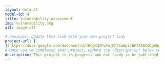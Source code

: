 ```yaml
---
layout: default
modal-id: 4
title: Vulnerability Assessment
img: vulnerability.png
alt: image-alt

# Reminder: Update this link with your own project link
project-url: [
](https://docs.google.com/document/d/1KGgX42FqXmjFD7xaDpibBF79AACsOgW5gMaUI_IIGzg/edit?tab=t.0#heading=h.5x0d5h95i329)
# Once you've completed your project, update the 'description' below to this one: Created a comprehensive vulnerability assessment for an open public database server, analyzing risk factors and proposing security enhancements in line with NIST SP 800-30 to mitigate potential threats and safeguard business operations.
description: This project is in progress and not ready to be published just yet. Please contact me if you'd like a sneak peek. Otherwise, stay tuned!
---
```


